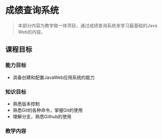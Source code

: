 # 成绩查询系统

> 本部分内容为教学做一体项目，通过成绩查询系统来学习最基础的Java Web的内容。

## 课程目标

### 能力目标

* 具备创建和配置JavaWeb应用系统的能力

### 知识目标

* 熟悉版本控制
* 熟悉Git的各种命令，掌握Git的使用
* 理解分支，熟悉Github的使用

### 教学内容
